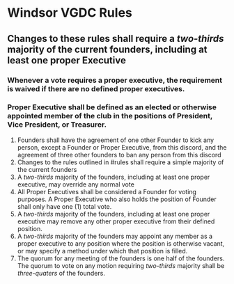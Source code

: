 # Windsor VGDC Rules

## Changes to these rules shall require a *two-thirds* majority of the current founders, including at least one proper Executive

### Whenever a vote requires a proper executive, the requirement is waived if there are no defined proper executives.
### Proper Executive shall be defined as an elected or otherwise appointed member of the club in the positions of President, Vice President, or Treasurer. 

1. Founders shall have the agreement of one other Founder to kick any person, except a Founder or Proper Executive, from this discord, and the agreement of three other founders to ban any person from this discord
2. Changes to the rules outlined in #rules shall require a simple majority of the current founders
3. A *two-thirds* majority of the founders, including at least one proper executive, may override any normal vote
4. All Proper Executives shall be considered a Founder for voting purposes. A Proper Executive who also holds the position of Founder shall only have one (1) total vote.
5. A *two-thirds* majority of the founders, including at least one proper executive may remove any other proper executive from their defined position. 
6. A *two-thirds* majority of the founders may appoint any member as a proper executive to any position where the position is otherwise vacant, or may specify a method under which that position is filled.
7. The quorum for any meeting of the founders is one half of the founders. The quorum to vote on any motion requiring *two-thirds* majority shall be *three-quaters* of the founders.
